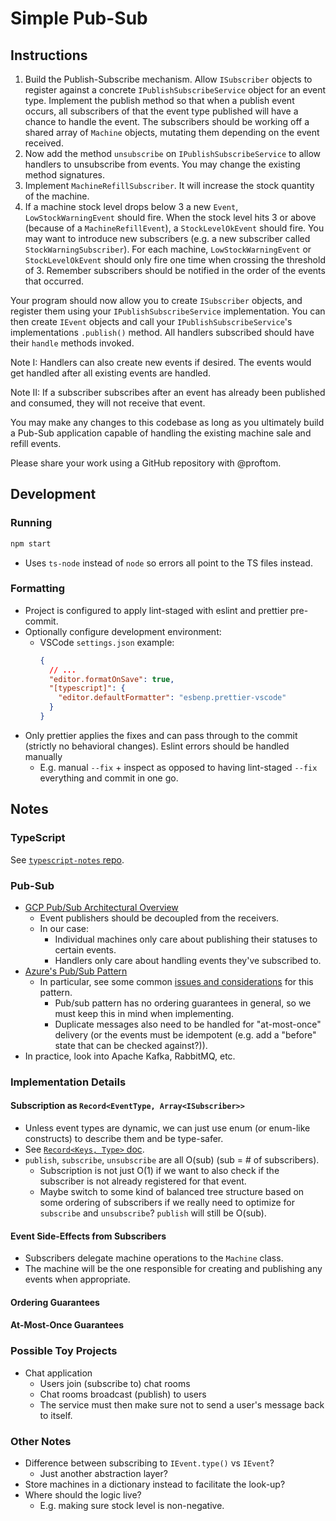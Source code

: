 # Simple Pub-Sub

## Instructions

1. Build the Publish-Subscribe mechanism.
   Allow `ISubscriber` objects to register against a concrete `IPublishSubscribeService` object for an event type.
   Implement the publish method so that when a publish event occurs, all subscribers of that the event type published will have a chance to handle the event.
   The subscribers should be working off a shared array of `Machine` objects, mutating them depending on the event received.
2. Now add the method `unsubscribe` on `IPublishSubscribeService` to allow handlers to unsubscribe from events.
   You may change the existing method signatures.
3. Implement `MachineRefillSubscriber`.
   It will increase the stock quantity of the machine.
4. If a machine stock level drops below 3 a new `Event`, `LowStockWarningEvent` should fire.
   When the stock level hits 3 or above (because of a `MachineRefillEvent`), a `StockLevelOkEvent` should fire.
   You may want to introduce new subscribers (e.g. a new subscriber called `StockWarningSubscriber`).
   For each machine, `LowStockWarningEvent` or `StockLevelOkEvent` should only fire one time when crossing the threshold of 3.
   Remember subscribers should be notified in the order of the events that occurred.

Your program should now allow you to create `ISubscriber` objects, and register them using your `IPublishSubscribeService` implementation.
You can then create `IEvent` objects and call your `IPublishSubscribeService`'s implementations `.publish()` method.
All handlers subscribed should have their `handle` methods invoked.

Note I:
Handlers can also create new events if desired.
The events would get handled after all existing events are handled.

Note II:
If a subscriber subscribes after an event has already been published and consumed, they will not receive that event.

You may make any changes to this codebase as long as you ultimately build a Pub-Sub application capable of handling the existing machine sale and refill events.

Please share your work using a GitHub repository with @proftom.

## Development

### Running

```bash
npm start
```

- Uses `ts-node` instead of `node` so errors all point to the TS files instead.

### Formatting

- Project is configured to apply lint-staged with eslint and prettier pre-commit.
- Optionally configure development environment:
  - VSCode `settings.json` example:
    ```json
    {
      // ...
      "editor.formatOnSave": true,
      "[typescript]": {
        "editor.defaultFormatter": "esbenp.prettier-vscode"
      }
    }
    ```
- Only prettier applies the fixes and can pass through to the commit (strictly no behavioral changes). Eslint errors should be handled manually
  - E.g. manual `--fix` + inspect as opposed to having lint-staged `--fix` everything and commit in one go.

## Notes

### TypeScript

See [`typescript-notes` repo](https://github.com/WaterGenie35/typescript-notes).

### Pub-Sub

- [GCP Pub/Sub Architectural Overview](https://cloud.google.com/pubsub/architecture)
  - Event publishers should be decoupled from the receivers.
  - In our case:
    - Individual machines only care about publishing their statuses to certain events.
    - Handlers only care about handling events they've subscribed to.
- [Azure's Pub/Sub Pattern](https://learn.microsoft.com/en-us/azure/architecture/patterns/publisher-subscriber)
  - In particular, see some common [issues and considerations](https://learn.microsoft.com/en-us/azure/architecture/patterns/publisher-subscriber#issues-and-considerations) for this pattern.
    - Pub/sub pattern has no ordering guarantees in general, so we must keep this in mind when implementing.
    - Duplicate messages also need to be handled for "at-most-once" delivery (or the events must be idempotent (e.g. add a "before" state that can be checked against?)).
- In practice, look into Apache Kafka, RabbitMQ, etc.

### Implementation Details

#### Subscription as `Record<EventType, Array<ISubscriber>>`

- Unless event types are dynamic, we can just use enum (or enum-like constructs) to describe them and be type-safer.
- See [`Record<Keys, Type>` doc](https://www.typescriptlang.org/docs/handbook/utility-types.html#recordkeys-type).
- `publish`, `subscribe`, `unsubscribe` are all O(sub) (sub = # of subscribers).
  - Subscription is not just O(1) if we want to also check if the subscriber is not already registered for that event.
  - Maybe switch to some kind of balanced tree structure based on some ordering of subscribers if we really need to optimize for `subscribe` and `unsubscribe`? `publish` will still be O(sub).

#### Event Side-Effects from Subscribers

- Subscribers delegate machine operations to the `Machine` class.
- The machine will be the one responsible for creating and publishing any events when appropriate.

#### Ordering Guarantees

#### At-Most-Once Guarantees

### Possible Toy Projects

- Chat application
  - Users join (subscribe to) chat rooms
  - Chat rooms broadcast (publish) to users
  - The service must then make sure not to send a user's message back to itself.

### Other Notes

- Difference between subscribing to `IEvent.type()` vs `IEvent`?
  - Just another abstraction layer?
- Store machines in a dictionary instead to facilitate the look-up?
- Where should the logic live?
  - E.g. making sure stock level is non-negative.
